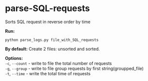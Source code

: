 # parse-SQL-requests
Sorts SQL request in reverse order by time  
  
**Run:**  
```
python parse_logs.py file_with_SQL_requests
```
**By default:**
Create 2 files: unsorted and sorted.

**Options:**  
`-c`, `--count` - write to file the total number of requests  
`-g`, `--group` - write to file group requests by first string(groupped_file)  
`-t`, `--time` - write the total time of requests  
